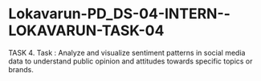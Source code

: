 # Lokavarun-PD_DS-04-INTERN--LOKAVARUN-TASK-04
TASK 4. Task : Analyze and visualize sentiment patterns in social media data to understand public opinion and attitudes towards specific topics or brands.
